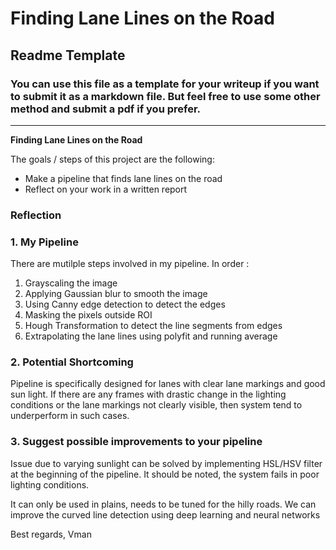 # **Finding Lane Lines on the Road** 

## Readme Template

### You can use this file as a template for your writeup if you want to submit it as a markdown file. But feel free to use some other method and submit a pdf if you prefer.

---

**Finding Lane Lines on the Road**

The goals / steps of this project are the following:
* Make a pipeline that finds lane lines on the road
* Reflect on your work in a written report


### Reflection

### 1. My Pipeline

There are mutilple steps involved in my pipeline. In order :
1. Grayscaling the image
2. Applying Gaussian blur to smooth the image
3. Using Canny edge detection to detect the edges
4. Masking the pixels outside ROI
5. Hough Transformation to detect the line segments from edges
6. Extrapolating the lane lines using polyfit and running average


### 2. Potential Shortcoming

Pipeline is specifically designed for lanes with clear lane markings and good sun light. If there are any frames with drastic change in the lighting conditions or the lane markings not clearly visible, then system tend to underperform in such cases.


### 3. Suggest possible improvements to your pipeline

Issue due to varying sunlight can be solved by implementing HSL/HSV filter at the beginning of the pipeline. It should be noted, the system fails in poor lighting conditions.

It can only be used in plains, needs to be tuned for the hilly roads. We can improve the curved line detection using deep learning and neural networks

Best regards,
Vman
